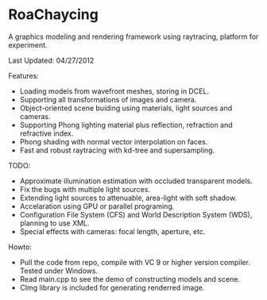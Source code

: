 RoaChaycing
===========

A graphics modeling and rendering framework using raytracing, platform for experiment.

Last Updated: 04/27/2012

Features:

* Loading models from wavefront meshes, storing in DCEL.
* Supporting all transformations of images and camera.
* Object-oriented scene buiding using materials, light sources and cameras.
* Supporting Phong lighting material plus reflection, refraction and refractive index.
* Phong shading with normal vector interpolation on faces.
* Fast and robust raytracing with kd-tree and supersampling.


TODO:
* Approximate illumination estimation with occluded transparent models.
* Fix the bugs with multiple light sources.
* Extending light sources to attenuable, area-light with soft shadow.
* Accelaration using GPU or parallel programing.
* Configuration File System (CFS) and World Description System (WDS), planning to use XML.
* Special effects with cameras: focal length, aperture, etc.

Howto:
* Pull the code from repo, compile with VC 9 or higher version compiler. Tested under Windows.
* Read main.cpp to see the demo of constructing models and scene.
* CImg library is included for generating renderred image.